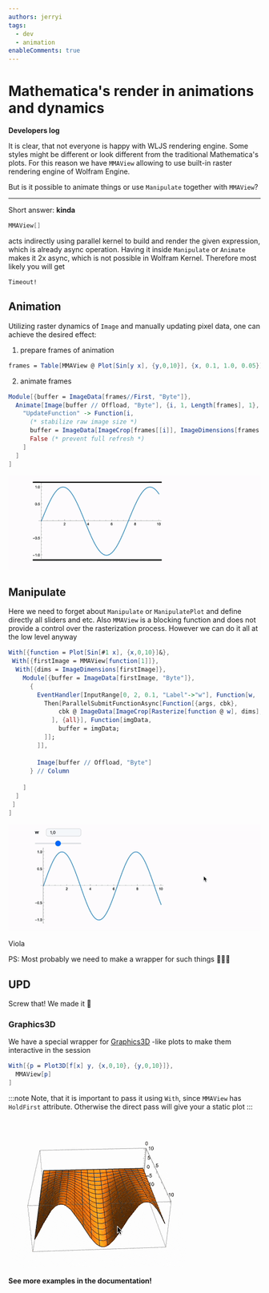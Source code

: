 ```yaml
---
authors: jerryi
tags:
  - dev
  - animation
enableComments: true
---
```


# Mathematica's render in animations and dynamics

**Developers log**

It is clear, that not everyone is happy with WLJS rendering engine. Some styles might be different or look different from the traditional Mathematica's plots. For this reason we have `MMAView` allowing to use built-in raster rendering engine of Wolfram Engine. 

But is it possible to animate things or use `Manipulate` together with `MMAView`?

<!--truncate-->

---

Short answer: __kinda__

```mathematica
MMAView[]
```

acts indirectly using parallel kernel to build and render the given expression, which is already async operation. Having it inside `Manipulate` or `Animate` makes it 2x async, which is not possible in Wolfram Kernel. Therefore most likely you will get

```
Timeout!
```

## Animation
Utilizing raster dynamics of `Image` and manually updating pixel data, one can achieve the desired effect:

1. prepare frames of animation

```mathematica
frames = Table[MMAView @ Plot[Sin[y x], {y,0,10}], {x, 0.1, 1.0, 0.05}];
```

2. animate frames

```mathematica
Module[{buffer = ImageData[frames//First, "Byte"]},
  Animate[Image[buffer // Offload, "Byte"], {i, 1, Length[frames], 1},
    "UpdateFunction" -> Function[i,
      (* stabilize raw image size *)
      buffer = ImageData[ImageCrop[frames[[i]], ImageDimensions[frames // First]], "Byte"];
      False (* prevent full refresh *)
    ]
  ]
]
```

![](./../fifffsa-ezgif.com-video-to-gif-converter.gif)


## Manipulate
Here we need to forget about `Manipulate` or `ManipulatePlot` and define directly all sliders and etc. Also `MMAView` is a blocking function and does not provide a control over the rasterization process. However we can do it all at the low level anyway

```mathematica
With[{function = Plot[Sin[#1 x], {x,0,10}]&},
 With[{firstImage = MMAView[function[1]]},
  With[{dims = ImageDimensions[firstImage]},
    Module[{buffer = ImageData[firstImage, "Byte"]},
      {
        EventHandler[InputRange[0, 2, 0.1, "Label"->"w"], Function[w,
          Then[ParallelSubmitFunctionAsync[Function[{args, cbk},
              cbk @ ImageData[ImageCrop[Rasterize[function @ w], dims], "Byte"]
            ], {all}], Function[imgData,
              buffer = imgData;
          ]];
        ]],

        Image[buffer // Offload, "Byte"]
      } // Column 

    ]
  ]
 ]
]
```

![](./../manipualte-ezgif.com-video-to-gif-converter.gif)

Viola

PS: Most probably we need to make a wrapper for such things 🧙🏼‍♂️


## UPD
Screw that! We made it 🎈

### Graphics3D
We have a special wrapper for [Graphics3D](frontend/Reference/Graphics3D/Graphics3D.md) -like plots to make them interactive in the session

```mathematica
With[{p = Plot3D[f[x] y, {x,0,10}, {y,0,10}]},
  MMAView[p]
]
```

:::note
Note, that it is important to pass it using `With`, since `MMAView` has `HoldFirst` attribute. Otherwise the direct pass will give your a static plot
:::

![](./../neverasked-ezgif.com-optimize.gif)



**See more examples in the documentation!**